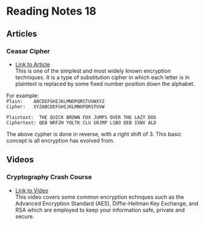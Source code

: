 # Reading Notes 18  

## Articles  

### Ceasar Cipher  
* [Link to Article](https://en.wikipedia.org/wiki/Caesar_cipher)  
This is one of the simplest and most widely known encryption techniques. It is a type of substitution cipher in which each letter is in plaintext is replaced by some fixed number position down the alphabet.  

For example:  
`Plain:    ABCDEFGHIJKLMNOPQRSTUVWXYZ`  
`Cipher:   XYZABCDEFGHIJKLMNOPQRSTUVW`  

`Plaintext:  THE QUICK BROWN FOX JUMPS OVER THE LAZY DOG`  
`Ciphertext: QEB NRFZH YOLTK CLU GRJMP LSBO QEB IXWV ALD`  

The above cypher is done in reverse, with a right shift of 3. This basic concept is all encryption has evolved from.  

## Videos  

### Cryptography Crash Course  
* [Link to Video](https://www.youtube.com/watch?v=jhXCTbFnK8o)  
This video covers some common encryption echnques such as the Advanced Encryption Standard (AES), Diffie-Hellman Key Exchange, and RSA which are employed to keep your information safe, private and secure.  